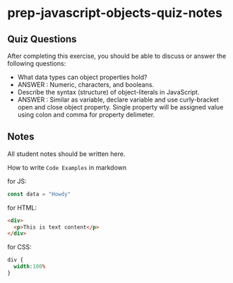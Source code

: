 # prep-javascript-objects-quiz-notes

## Quiz Questions

After completing this exercise, you should be able to discuss or answer the following questions:

- What data types can object properties hold?
- ANSWER : Numeric, characters, and booleans.
- Describe the syntax (structure) of object-literals in JavaScript.
- ANSWER : Similar as variable, declare variable and use curly-bracket open and close object property. Single property will be assigned value using colon and comma for property delimeter.

## Notes

All student notes should be written here.


How to write `Code Examples` in markdown

for JS:
```javascript
const data = "Howdy"
```

for HTML:
```html
<div>
  <p>This is text content</p>
</div>
```

for CSS:
```css
div {
  width:100%
}
```
